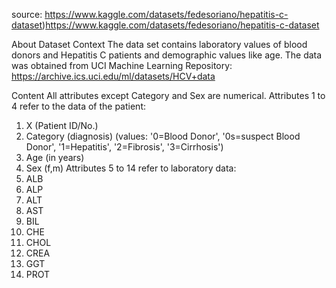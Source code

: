source: https://www.kaggle.com/datasets/fedesoriano/hepatitis-c-dataset)https://www.kaggle.com/datasets/fedesoriano/hepatitis-c-dataset


About Dataset
Context
The data set contains laboratory values of blood donors and Hepatitis C patients and demographic values like age. The data was obtained from UCI Machine Learning Repository: https://archive.ics.uci.edu/ml/datasets/HCV+data

Content
All attributes except Category and Sex are numerical.
Attributes 1 to 4 refer to the data of the patient:
1) X (Patient ID/No.)
2) Category (diagnosis) (values: '0=Blood Donor', '0s=suspect Blood Donor', '1=Hepatitis', '2=Fibrosis', '3=Cirrhosis')
3) Age (in years)
4) Sex (f,m)
Attributes 5 to 14 refer to laboratory data:
5) ALB
6) ALP
7) ALT
8) AST
9) BIL
10) CHE
11) CHOL
12) CREA
13) GGT
14) PROT

